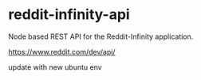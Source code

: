 # reddit-infinity-api
Node based REST API for the Reddit-Infinity application.

https://www.reddit.com/dev/api/

update with new ubuntu env

